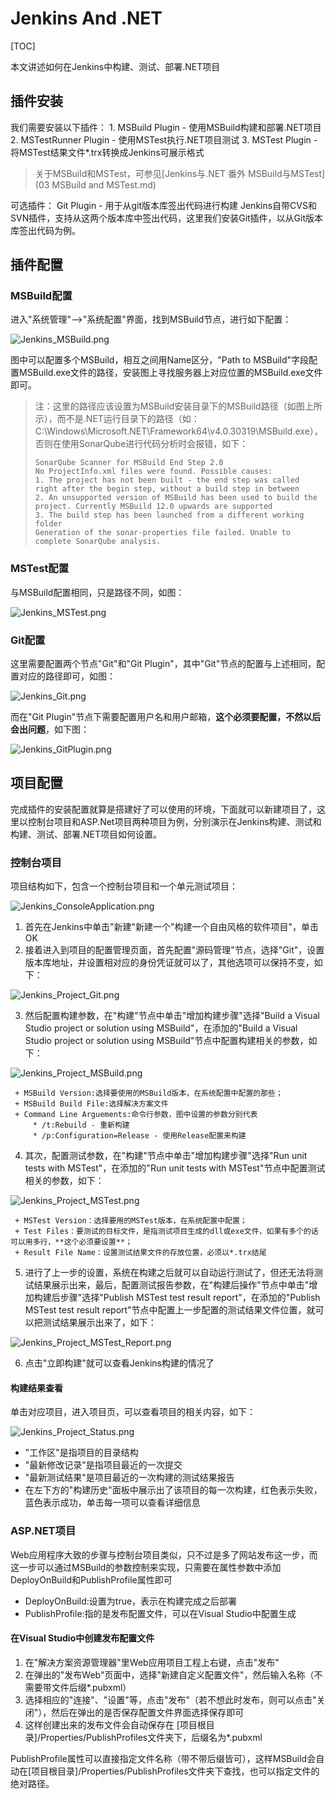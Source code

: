 # Jenkins And .NET

[TOC]

本文讲述如何在Jenkins中构建、测试、部署.NET项目

## 插件安装

我们需要安装以下插件：
    1. MSBuild Plugin - 使用MSBuild构建和部署.NET项目
    2. MSTestRunner Plugin - 使用MSTest执行.NET项目测试
    3. MSTest Plugin - 将MSTest结果文件*.trx转换成Jenkins可展示格式
> 关于MSBuild和MSTest，可参见[Jenkins与.NET 番外 MSBuild与MSTest](03 MSBuild and MSTest.md)

可选插件：
    Git Plugin - 用于从git版本库签出代码进行构建
Jenkins自带CVS和SVN插件，支持从这两个版本库中签出代码，这里我们安装Git插件，以从Git版本库签出代码为例。

## 插件配置

### MSBuild配置

进入"系统管理"-->"系统配置"界面，找到MSBuild节点，进行如下配置：  

![Jenkins_MSBuild.png](images/jenkins_dotnet/Jenkins_MSBuild.png)

图中可以配置多个MSBuild，相互之间用Name区分，"Path to MSBuild"字段配置MSBuild.exe文件的路径，安装图上寻找服务器上对应位置的MSBuild.exe文件即可。

> 注：这里的路径应该设置为MSBuild安装目录下的MSBuild路径（如图上所示），而不是.NET运行目录下的路径（如：C:\Windows\Microsoft.NET\Framework64\v4.0.30319\MSBuild.exe），否则在使用SonarQube进行代码分析时会报错，如下：
> ```
> SonarQube Scanner for MSBuild End Step 2.0
> No ProjectInfo.xml files were found. Possible causes: 
> 1. The project has not been built - the end step was called right after the begin step, without a build step in between 
> 2. An unsupported version of MSBuild has been used to build the project. Currently MSBuild 12.0 upwards are supported
> 3. The build step has been launched from a different working folder
> Generation of the sonar-properties file failed. Unable to complete SonarQube analysis.
> ```

### MSTest配置

与MSBuild配置相同，只是路径不同，如图：  

![Jenkins_MSTest.png](images/jenkins_dotnet/Jenkins_MSTest.png)

### Git配置

这里需要配置两个节点"Git"和"Git Plugin"，其中"Git"节点的配置与上述相同，配置对应的路径即可，如图：  

![Jenkins_Git.png](images/jenkins_dotnet/Jenkins_Git.png)

而在"Git Plugin"节点下需要配置用户名和用户邮箱，**这个必须要配置，不然以后会出问题**，如下图：  

![Jenkins_GitPlugin.png](images/jenkins_dotnet/Jenkins_GitPlugin.png)

## 项目配置

完成插件的安装配置就算是搭建好了可以使用的环境，下面就可以新建项目了，这里以控制台项目和ASP.Net项目两种项目为例，分别演示在Jenkins构建、测试和构建、测试、部署.NET项目如何设置。

### 控制台项目

项目结构如下，包含一个控制台项目和一个单元测试项目：  

![Jenkins_ConsoleApplication.png](images/jenkins_dotnet/Jenkins_ConsoleApplication.png)

 1. 首先在Jenkins中单击"新建"新建一个"构建一个自由风格的软件项目"，单击OK
 2. 接着进入到项目的配置管理页面，首先配置"源码管理"节点，选择"Git"，设置版本库地址，并设置相对应的身份凭证就可以了，其他选项可以保持不变，如下：  

 ![Jenkins_Project_Git.png](images/jenkins_dotnet/Jenkins_Project_Git.png)

 3. 然后配置构建参数，在"构建"节点中单击"增加构建步骤"选择"Build a Visual Studio project or solution using MSBuild"，在添加的"Build a Visual Studio project or solution using MSBuild"节点中配置构建相关的参数，如下：  

 ![Jenkins_Project_MSBuild.png](images/jenkins_dotnet/Jenkins_Project_MSBuild.png)

     + MSBuild Version:选择要使用的MSBuild版本，在系统配置中配置的那些；
     + MSBuild Build File:选择解决方案文件
     + Command Line Arguements:命令行参数，图中设置的参数分别代表
         * /t:Rebuild - 重新构建
         * /p:Configuration=Release - 使用Release配置来构建

 4. 其次，配置测试参数，在"构建"节点中单击"增加构建步骤"选择"Run unit tests with MSTest"，在添加的"Run unit tests with MSTest"节点中配置测试相关的参数，如下：  

 ![Jenkins_Project_MSTest.png](images/jenkins_dotnet/Jenkins_Project_MSTest.png)

     + MSTest Version：选择要用的MSTest版本，在系统配置中配置；
     + Test Files：要测试的目标文件，是指测试项目生成的dll或exe文件，如果有多个的话可以用多行，**这个必须要设置**；
     + Result File Name：设置测试结果文件的存放位置，必须以*.trx结尾
 
 5. 进行了上一步的设置，系统在构建之后就可以自动运行测试了，但还无法将测试结果展示出来，最后，配置测试报告参数，在"构建后操作"节点中单击"增加构建后步骤"选择"Publish MSTest test result report"，在添加的"Publish MSTest test result report"节点中配置上一步配置的测试结果文件位置，就可以把测试结果展示出来了，如下：  

 ![Jenkins_Project_MSTest_Report.png](images/jenkins_dotnet/Jenkins_Project_MSTest_Report.png)

 6. 点击"立即构建"就可以查看Jenkins构建的情况了

#### 构建结果查看

单击对应项目，进入项目页，可以查看项目的相关内容，如下：  

![Jenkins_Project_Status.png](images/jenkins_dotnet/Jenkins_Project_Status.png)

- "工作区"是指项目的目录结构
- "最新修改记录"是指项目最近的一次提交
- "最新测试结果"是项目最近的一次构建的测试结果报告
- 在左下方的"构建历史"面板中展示出了该项目的每一次构建，红色表示失败，蓝色表示成功，单击每一项可以查看详细信息

### ASP.NET项目

Web应用程序大致的步骤与控制台项目类似，只不过是多了网站发布这一步，而这一步可以通过MSBuild的参数控制来实现，只需要在属性参数中添加DeployOnBuild和PublishProfile属性即可
- DeployOnBuild:设置为true，表示在构建完成之后部署
- PublishProfile:指的是发布配置文件，可以在Visual Studio中配置生成

#### 在Visual Studio中创建发布配置文件

 1. 在"解决方案资源管理器"里Web应用项目工程上右键，点击"发布"
 2. 在弹出的"发布Web"页面中，选择"新建自定义配置文件"，然后输入名称（不需要带文件后缀*.pubxml）
 3. 选择相应的"连接"、"设置"等，点击"发布"（若不想此时发布，则可以点击"关闭"），然后在弹出的是否保存配置文件界面选择保存即可
 4. 这样创建出来的发布文件会自动保存在 [项目根目录]/Properties/PublishProfiles文件夹下，后缀名为*.pubxml

PublishProfile属性可以直接指定文件名称（带不带后缀皆可），这样MSBuild会自动在[项目根目录]/Properties/PublishProfiles文件夹下查找，也可以指定文件的绝对路径。




